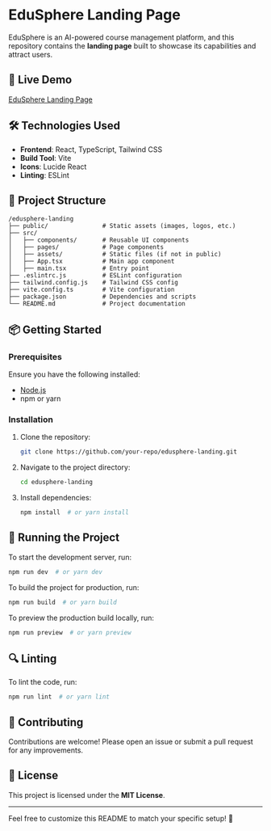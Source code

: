 # EduSphere Landing Page

EduSphere is an AI-powered course management platform, and this repository contains the **landing page** built to showcase its capabilities and attract users.

## 🚀 Live Demo
[EduSphere Landing Page]((https://edusphere-landing.vercel.app))

## 🛠 Technologies Used
- **Frontend**: React, TypeScript, Tailwind CSS
- **Build Tool**: Vite
- **Icons**: Lucide React
- **Linting**: ESLint

## 📂 Project Structure
```
/edusphere-landing
├── public/               # Static assets (images, logos, etc.)
├── src/
│   ├── components/       # Reusable UI components
│   ├── pages/            # Page components
│   ├── assets/           # Static files (if not in public)
│   ├── App.tsx           # Main app component
│   ├── main.tsx          # Entry point
├── .eslintrc.js          # ESLint configuration
├── tailwind.config.js    # Tailwind CSS config
├── vite.config.ts        # Vite configuration
├── package.json          # Dependencies and scripts
└── README.md             # Project documentation
```

## 📦 Getting Started
### Prerequisites
Ensure you have the following installed:
- [Node.js](https://nodejs.org/)
- npm or yarn

### Installation
1. Clone the repository:
   ```sh
   git clone https://github.com/your-repo/edusphere-landing.git
   ```
2. Navigate to the project directory:
   ```sh
   cd edusphere-landing
   ```
3. Install dependencies:
   ```sh
   npm install  # or yarn install
   ```

## 🏃 Running the Project
To start the development server, run:
```sh
npm run dev  # or yarn dev
```

To build the project for production, run:
```sh
npm run build  # or yarn build
```

To preview the production build locally, run:
```sh
npm run preview  # or yarn preview
```

## 🔍 Linting
To lint the code, run:
```sh
npm run lint  # or yarn lint
```

## 🤝 Contributing
Contributions are welcome! Please open an issue or submit a pull request for any improvements.

## 📜 License
This project is licensed under the **MIT License**.

---

Feel free to customize this README to match your specific setup! 🚀
